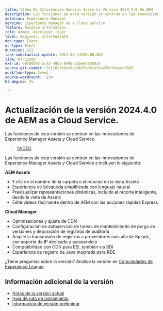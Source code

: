 ```yaml
---
title: Vídeo De Información General Sobre La Versión 2024.4.0 De AEM
description: Las funciones de esta versión se centran en las innovaciones de Experience Manager Assets y Cloud Service e incluyen lo siguiente:AEM Assets:1 clic en el nombre de recursos/carpetas en la vista de AssetsExperiencia de búsqueda simplificada con lenguaje naturalPrevisualización de representaciones dinámicas, incluido Recorte inteligente, desde la vista de Assets Editar vídeos fácilmente dentro de AEM con Acciones rápidas de ExpressCloud Manager:Optimizaciones y ajuste de CDNConfiguración de autoservicio de tareas de mantenimiento de purga de versiones y depuración de registros de auditoríaAmpliar la transmisión de registros a proveedores más allá de Splunk, con autoservicio y compatibilidad con IP dedicadaCompatibilidad con CDN para ESI, también mediante SDIExperiencia de registro de Java mejorada para RDE
solution: Experience Manager
version: Experience Manager as a Cloud Service
feature: Release Information
role: Admin, Developer, User
level: Beginner, Intermediate
doc-type: Event
oc-type: Event
duration: 222
last-substantial-update: 2024-05-14T00:00:00Z
jira: KT-15509
exl-id: e9f80293-ac42-49b5-8e95-1dae0d8358a5
source-git-commit: 91f20c3e9ee5ae5b259d5cb3da476974acdc6585
workflow-type: tm+mt
source-wordcount: '234'
ht-degree: 3%

---
```


# Actualización de la versión 2024.4.0 de AEM as a Cloud Service.

Las funciones de esta versión se centran en las innovaciones de Experience Manager Assets y Cloud Service.

>[!VIDEO](https://video.tv.adobe.com/v/3429111/?learn=on)

Las funciones de esta versión se centran en las innovaciones de Experience Manager Assets y Cloud Service e incluyen lo siguiente:

**AEM Assets**
* 1-clic en el nombre de la carpeta o el recurso en la vista Assets
* Experiencia de búsqueda simplificada con lenguaje natural
* Previsualizar representaciones dinámicas, incluido el recorte inteligente, desde la vista de Assets
* Edite vídeos fácilmente dentro de AEM con las acciones rápidas Express

**Cloud Manager**
* Optimizaciones y ajuste de CDN
* Configuración de autoservicio de tareas de mantenimiento de purga de versiones y depuración de registros de auditoría
* Amplíe la transmisión de registros a proveedores más allá de Splunk, con soporte de IP dedicado y autoservicio
* Compatibilidad con CDN para ESI, también vía SDI
* Experiencia de registro de Java mejorada para RDE

¿Tiene preguntas sobre la versión?  Analice la versión en [Comunidades de Experience League](https://adobe.ly/44Ofo8H)

## Información adicional de la versión

* [Notas de la versión actual](https://experienceleague.adobe.com/docs/experience-manager-cloud-service/content/release-notes/home.html?lang=es)
* [Hoja de ruta de lanzamiento](https://experienceleague.adobe.com/docs/experience-manager-release-information/aem-release-updates/update-releases-roadmap.html?lang=es)
* [Información de versión preliminar](https://experienceleague.adobe.com/docs/experience-manager-cloud-service/content/release-notes/prerelease.html)
